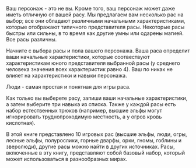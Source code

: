 Ваш персонаж - это не вы. Кроме того, ваш персонаж может даже иметь отличную от вашей расу. Мы предлагаем вам несколько рас на выбор; все они обладают различными начальными характеристиками, которые отображают типичного представителя расы. Некоторые расы быстры или сильны, в то время как другие умны или одарены магией. Все расы различны.

Начните с выбора расы и пола вашего персонажа. Ваша раса определит ваши начальные характеристики, которые соотвествуют характеристикам юного представителя выбранной расы (у среднего человека значения всех характеристик равно 4). Ваш по никак не влияет на характеристики и навыки персонажа.

Люди - самая простая и понятная для игры раса.

Как только вы выберете расу, запиши ваши начальные характеристики, а затем выберите три навыка из списка. Также у каждой расы есть набор естественных трюков (например, высшие эльфы могут игнорировать труднопроходимую местность, а у огров кровь кислотная).

В этой книге представлено 10 игровых рас (высшие эльфы, люди, огры, лесные эльфы, полурослики, горные дварфы, орки, гномы, гоблины и зверолюди), другие расы можно найти в других источниках. Расы, включенные в эту книгу, представляют собой базовый набор, который может использоваться в разнообразных мирах. 